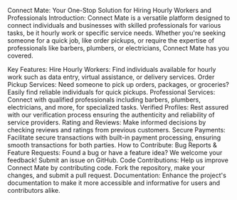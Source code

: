 Connect Mate: Your One-Stop Solution for Hiring Hourly Workers and Professionals
Introduction:
Connect Mate is a versatile platform designed to connect individuals and businesses with skilled professionals for various tasks, be it hourly work or specific service needs. Whether you're seeking someone for a quick job, like order pickups, or require the expertise of professionals like barbers, plumbers, or electricians, Connect Mate has you covered.

Key Features:
Hire Hourly Workers: Find individuals available for hourly work such as data entry, virtual assistance, or delivery services.
Order Pickup Services: Need someone to pick up orders, packages, or groceries? Easily find reliable individuals for quick pickups.
Professional Services: Connect with qualified professionals including barbers, plumbers, electricians, and more, for specialized tasks.
Verified Profiles: Rest assured with our verification process ensuring the authenticity and reliability of service providers.
Rating and Reviews: Make informed decisions by checking reviews and ratings from previous customers.
Secure Payments: Facilitate secure transactions with built-in payment processing, ensuring smooth transactions for both parties.
How to Contribute:
Bug Reports & Feature Requests: Found a bug or have a feature idea? We welcome your feedback! Submit an issue on GitHub.
Code Contributions: Help us improve Connect Mate by contributing code. Fork the repository, make your changes, and submit a pull request.
Documentation: Enhance the project's documentation to make it more accessible and informative for users and contributors alike.
